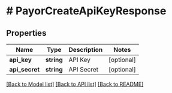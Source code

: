 # # PayorCreateApiKeyResponse

## Properties

Name | Type | Description | Notes
------------ | ------------- | ------------- | -------------
**api_key** | **string** | API Key | [optional] 
**api_secret** | **string** | API Secret | [optional] 

[[Back to Model list]](../../README.md#documentation-for-models) [[Back to API list]](../../README.md#documentation-for-api-endpoints) [[Back to README]](../../README.md)


